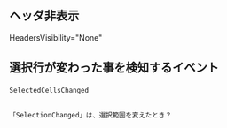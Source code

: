 ## ヘッダ非表示
HeadersVisibility="None"

## 選択行が変わった事を検知するイベント
```
SelectedCellsChanged　


「SelectionChanged」は、選択範囲を変えたとき？
```
